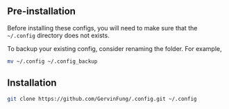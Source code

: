 ## Pre-installation

Before installing these configs, you will need to make sure that the `~/.config`
directory does not exists.

To backup your existing config, consider renaming the folder. For example,

```sh
mv ~/.config ~/.config_backup
```

## Installation

```sh
git clone https://github.com/GervinFung/.config.git ~/.config
```
